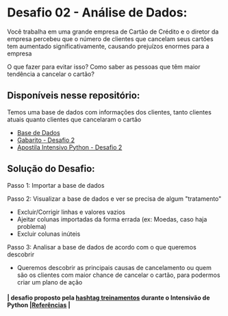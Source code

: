 # Desafio 02 - Análise de Dados: 

Você trabalha em uma grande empresa de Cartão de Crédito e o diretor da empresa percebeu que o número de clientes que cancelam seus cartões tem aumentado significativamente, causando prejuízos enormes para a empresa

O que fazer para evitar isso? Como saber as pessoas que têm maior tendência a cancelar o cartão?

## Disponíveis nesse repositório:

Temos uma base de dados com informações dos clientes, tanto clientes atuais quanto clientes que cancelaram o cartão

- [Base de Dados](https://github.com/celenny/Desafio2-intensivo-python/blob/main/docs/ClientesBanco.csv)
- [Gabarito - Desafio 2](https://github.com/celenny/Desafio2-intensivo-python/blob/main/docs/Gabarito%20-%20Projeto2%20-%20Intensivao%20de%20Python.ipynb)
- [Apostila Intensivo Python - Desafio 2](https://github.com/celenny/Desafio2-intensivo-python/blob/main/docs/Apostila%20Intensivo%20Python%20-%20Desafio%202.pdf)

## Solução do Desafio:
Passo 1: Importar a base de dados

Passo 2: Visualizar a base de dados e ver se precisa de algum "tratamento"
  - Excluir/Corrigir linhas e valores vazios
  - Ajeitar colunas importadas da forma errada (ex: Moedas, caso haja problema)
  - Excluir colunas inúteis

Passo 3: Analisar a base de dados de acordo com o que queremos descobrir
  - Queremos descobrir as principais causas de cancelamento ou quem são os clientes com maior chance de cancelar o cartão, para podermos criar um plano de ação


#### | desafio proposto pela [hashtag treinamentos](https://www.hashtagtreinamentos.com/) durante o Intensivão de Python |[Referências](https://www.kaggle.com/sakshigoyal7/credit-card-customers) |
